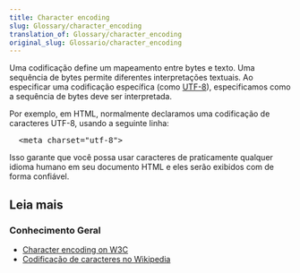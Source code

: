 ```yaml
---
title: Character encoding
slug: Glossary/character_encoding
translation_of: Glossary/character_encoding
original_slug: Glossario/character_encoding
---
```

<p>Uma codificação define um mapeamento entre bytes e texto. Uma sequência de bytes permite diferentes interpretações textuais. Ao especificar uma codificação específica (como <a href="/pt-BR/docs/Glossario/UTF-8">UTF-8</a>), especificamos como a sequência de bytes deve ser interpretada.</p>

<p>Por exemplo, em HTML, normalmente declaramos uma codificação de caracteres UTF-8, usando a seguinte linha:</p>

<pre class="brush: html">
  &lt;meta charset="utf-8"&gt;
</pre>

<p>Isso garante que você possa usar caracteres de praticamente qualquer idioma humano em seu documento HTML e eles serão exibidos com de forma confiável.</p>

<h2 id="Leia_mais">Leia mais</h2>

<h3 id="Conhecimento_Geral">Conhecimento Geral</h3>

<ul>
 <li><a href="https://www.w3.org/International/articles/definitions-characters/">Character encoding on W3C</a></li>
 <li><a href="https://pt.wikipedia.org/wiki/Codifica%C3%A7%C3%A3o_de_caracteres">Codificação de caracteres no Wikipedia</a></li>
</ul>
